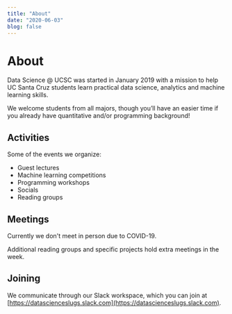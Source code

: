 ```yaml
---
title: "About"
date: "2020-06-03"
blog: false
---
```


# About

Data Science @ UCSC was started in January 2019 with a mission to help 
UC Santa Cruz students learn practical data science, analytics and machine 
learning skills.

We welcome students from all majors, though you’ll have an easier time 
if you already have quantitative and/or programming background!

## Activities

Some of the events we organize:
- Guest lectures
- Machine learning competitions
- Programming workshops
- Socials
- Reading groups

## Meetings

Currently we don't meet in person due to COVID-19.

Additional reading groups and specific projects hold extra meetings in the week.

## Joining

We communicate through our Slack workspace, which you can join at [https://datascienceslugs.slack.com](https://datascienceslugs.slack.com).


